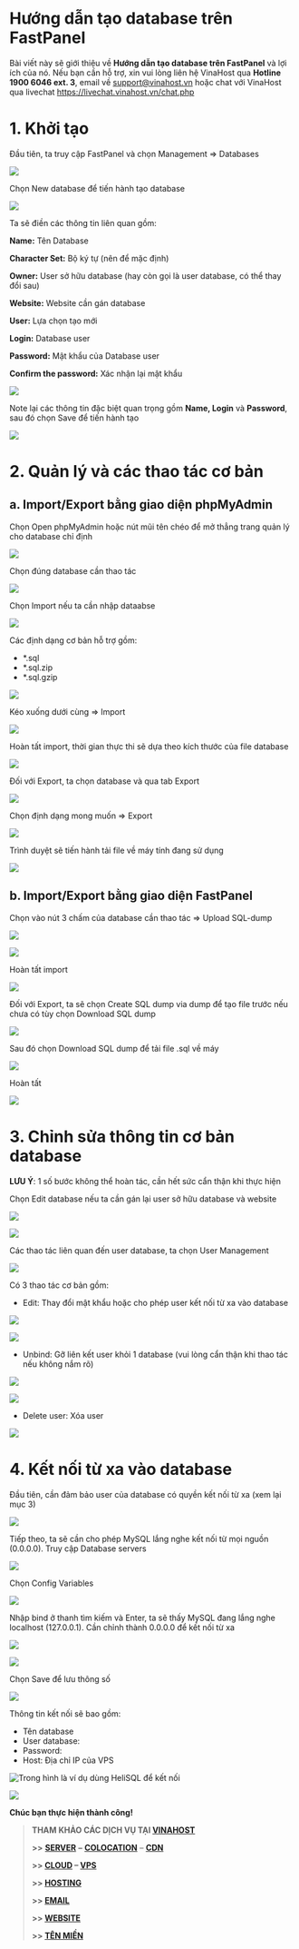 # Hướng dẫn tạo database trên FastPanel

Bài viết này sẽ giới thiệu về **Hướng dẫn tạo database trên FastPanel** và lợi ích của nó. Nếu bạn cần hỗ trợ, xin vui lòng liên hệ VinaHost qua **Hotline 1900 6046 ext. 3**, email về [support@vinahost.vn](mailto:support@vinahost.vn) hoặc chat với VinaHost qua livechat <https://livechat.vinahost.vn/chat.php>

# 1. Khởi tạo

Đầu tiên, ta truy cập FastPanel và chọn Management => Databases

 ![](attachments/b827ff42-14e1-419e-9a21-bf6575b22f1a.png)

Chọn New database để tiến hành tạo database

 ![](attachments/8445ecc2-8c01-4df4-a581-7faf4fe6a531.png)

Ta sẽ điền các thông tin liên quan gồm:

**Name:** Tên Database

**Character Set:** Bộ ký tự (nên để mặc định)

**Owner:** User sở hữu database (hay còn gọi là user database, có thể thay đổi sau)

**Website:** Website cần gán database

**User:** Lựa chọn tạo mới

**Login:** Database user

**Password:** Mật khẩu của Database user

**Confirm the password:** Xác nhận lại mật khẩu

 ![](attachments/e2e4cd7e-daae-482e-b591-d65393b9ae78.png)

Note lại các thông tin đặc biệt quan trọng gồm **Name, Login** và **Password**, sau đó chọn Save để tiến hành tạo

 ![](attachments/4c469a43-987f-4e34-b4d8-7d94ecaa7c38.png)

# 2. Quản lý và các thao tác cơ bản

## a. Import/Export bằng giao diện phpMyAdmin

Chọn Open phpMyAdmin hoặc nút mũi tên chéo để mở thẳng trang quản lý cho database chỉ định

 ![](attachments/3b3c1d63-d09b-4833-902d-323ea0bb1fb2.png)

Chọn đúng database cần thao tác

 ![](attachments/e41592c8-b4b9-4554-be0e-2b494d4025ca.png)

Chọn Import nếu ta cần nhập dataabse

 ![](attachments/75eceba5-2dae-48db-a253-b17ea6f6ec32.png)

Các định dạng cơ bản hỗ trợ gồm:

* \*.sql
* \*.sql.zip
* \*.sql.gzip

 ![](attachments/68f092b8-8b26-4b11-b109-e0ae114e4d40.png)

Kéo xuống dưới cùng => Import

 ![](attachments/28dc94fd-0393-429b-9151-b69a8e48fb1e.png)

Hoàn tất import, thời gian thực thi sẽ dựa theo kích thước của file database

 ![](attachments/b612198f-4bda-4d8c-8264-6b0f91ba4c89.png)

Đối với Export, ta chọn database và qua tab Export

 ![](attachments/f7d5bbb4-e1d0-4e95-a096-812087c6a929.png)

Chọn định dạng mong muốn => Export

 ![](attachments/d1b774a3-0186-4061-89a0-90eae1be9fe1.png)

Trình duyệt sẽ tiến hành tải file về máy tính đang sử dụng

 ![](attachments/d0a24fe7-db57-4bf4-9b5e-a3d157499763.png)

## b. Import/Export bằng giao diện FastPanel

Chọn vào nút 3 chấm của database cần thao tác => Upload SQL-dump

 ![](attachments/719ba1a7-5576-4448-b835-bb0d1799f6b4.png)

 ![](attachments/5e8c1fc9-6d26-4ca7-8e3f-92a448eb2224.png)

Hoàn tất import

 ![](attachments/a45fc0d4-4569-4d3c-acc2-dcd72399bf4b.png)

Đối với Export, ta sẽ chọn Create SQL dump via dump để tạo file trước nếu chưa có tùy chọn Download SQL dump

 ![](attachments/ef9a35bc-51a2-43bd-887e-b2d245768806.png)

Sau đó chọn Download SQL dump để tải file .sql về máy

 ![](attachments/72238672-29a2-4e73-906d-6534537e7498.png)

Hoàn tất

 ![](attachments/d0a24fe7-db57-4bf4-9b5e-a3d157499763.png)

# 3. Chỉnh sửa thông tin cơ bản database

**LƯU Ý**: 1 số bước không thể hoàn tác, cần hết sức cẩn thận khi thực hiện

Chọn Edit database nếu ta cần gán lại user sở hữu database và website

 ![](attachments/22a373e2-05e5-4ff1-a464-7e1cc0b98b27.png)

 ![](attachments/6676df4b-846b-4283-8250-67bc2f8ea9da.png)

Các thao tác liên quan đến user database, ta chọn User Management

 ![](attachments/46192fc7-87e5-493b-a503-9baf44962c14.png)

Có 3 thao tác cơ bản gồm:

* Edit: Thay đổi mật khẩu hoặc cho phép user kết nối từ xa vào database

 ![](attachments/3603a66b-129d-4900-a3e4-3f19dfc5b772.png)

 ![](attachments/d1bc6e83-ccbd-4bd0-89eb-af2535ab0d94.png)


* Unbind: Gỡ liên kết user khỏi 1 database (vui lòng cẩn thận khi thao tác nếu không nắm rõ)

 ![](attachments/7c4aa0d9-bc92-4b2d-9b16-8408e1d7b1ec.png)

 ![](attachments/076a8737-a4e2-4fc0-95da-a42ced4421e4.png)

* Delete user: Xóa user

 ![](attachments/7088420d-2866-421f-b058-685958742f94.png)

# 4. Kết nối từ xa vào database

Đầu tiên, cần đảm bảo user của database có quyền kết nối từ xa (xem lại mục 3)

 ![](attachments/9c70ee9f-a2e4-4c18-80e5-16802f580532.png)

Tiếp theo, ta sẽ cần cho phép MySQL lắng nghe kết nối từ mọi nguồn (0.0.0.0). Truy cập Database servers

 ![](attachments/ec9baae3-ec6d-4b53-b9cb-e8fb0baf0b4a.png)

Chọn Config Variables

 ![](attachments/5955cff0-1183-4492-8ddb-f6e288a83cc1.png)

Nhập bind ở thanh tìm kiếm và Enter, ta sẽ thấy MySQL đang lắng nghe localhost (127.0.0.1). Cần chỉnh thành 0.0.0.0 để kết nối từ xa

 ![](attachments/5d1538ee-0db8-43cd-8ef9-e3012a5f0687.png)

 ![](attachments/f7c50193-c862-4c21-bdde-86306734a784.png)

Chọn Save để lưu thông số

 ![](attachments/44a114a7-9b1c-4a86-8b02-d57d51c7889d.png)

Thông tin kết nối sẽ bao gồm:

* Tên database
* User database:
* Password:
* Host: Địa chỉ IP của VPS

 ![Trong hình là ví dụ dùng HeliSQL để kết nối](attachments/67e879e5-5428-46bf-bf97-7bb883c20817.png)

 ![](attachments/e472cea1-2584-463b-8a5a-7f3817d2ef05.png)

**Chúc bạn thực hiện thành công!**

> **THAM KHẢO CÁC DỊCH VỤ TẠI [VINAHOST](https://vinahost.vn/)**
>
> **>>** **[SERVER](https://vinahost.vn/thue-may-chu-rieng/)** **–** **[COLOCATION](https://vinahost.vn/colocation.html)** – **[CDN](https://vinahost.vn/dich-vu-cdn-chuyen-nghiep)**
>
> **>> [CLOUD](https://vinahost.vn/cloud-server-gia-re/) – [VPS](https://vinahost.vn/vps-ssd-chuyen-nghiep/)**
>
> **>> [HOSTING](https://vinahost.vn/wordpress-hosting)**
>
> **>> [EMAIL](https://vinahost.vn/email-hosting)**
>
> **>> [WEBSITE](http://vinawebsite.vn/)**
>
> **>> [TÊN MIỀN](https://vinahost.vn/ten-mien-gia-re/)**